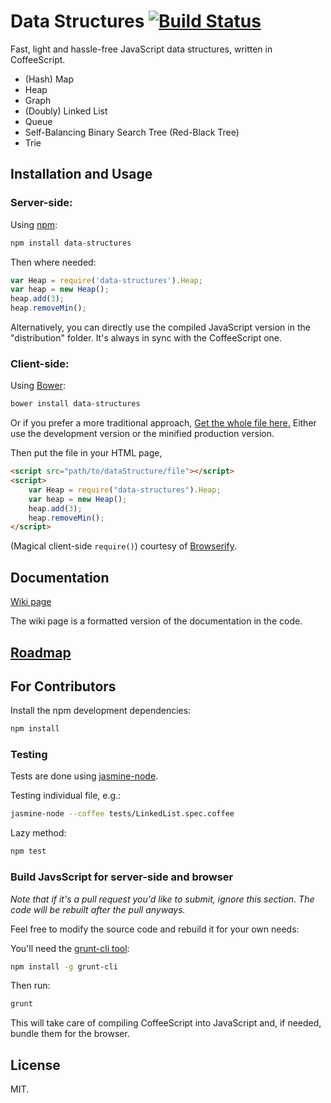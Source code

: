 # Data Structures [![Build Status](https://travis-ci.org/chenglou/data-structures.png?branch=master)](https://travis-ci.org/chenglou/data-structures)
Fast, light and hassle-free JavaScript data structures, written in CoffeeScript.

- (Hash) Map
- Heap
- Graph
- (Doubly) Linked List
- Queue
- Self-Balancing Binary Search Tree (Red-Black Tree)
- Trie

## Installation and Usage

### Server-side:
Using [npm](http://www.npmjs.org):

```bash
npm install data-structures
```
Then where needed:

```js
var Heap = require('data-structures').Heap;
var heap = new Heap();
heap.add(3);
heap.removeMin();
```
Alternatively, you can directly use the compiled JavaScript version in the "distribution" folder. It's always in sync with the CoffeeScript one.

### Client-side:
Using [Bower](http://bower.io):

```bash
bower install data-structures
```
Or if you prefer a more traditional approach, [Get the whole file here.](https://github.com/chenglou/data-structures/tree/master/distribution/browser)
Either use the development version or the minified production version.

Then put the file in your HTML page,

```html
<script src="path/to/dataStructure/file"></script>
<script>
    var Heap = require("data-structures").Heap;
    var heap = new Heap();
    heap.add(3);
    heap.removeMin();
</script>
```
(Magical client-side `require()`) courtesy of [Browserify](https://github.com/substack/node-browserify).

## Documentation
[Wiki page](https://github.com/chenglou/data-structures/wiki)

The wiki page is a formatted version of the documentation in the code.

## [Roadmap](https://github.com/chenglou/data-structures/wiki/Roadmap)

## For Contributors
Install the npm development dependencies:

```bash
npm install
```

### Testing
Tests are done using [jasmine-node](https://github.com/mhevery/jasmine-node).

Testing individual file, e.g.:

```bash
jasmine-node --coffee tests/LinkedList.spec.coffee
```

Lazy method:

```bash
npm test
```

### Build JavsScript for server-side and browser
_Note that if it's a pull request you'd like to submit, ignore this section. The code will be rebuilt after the pull anyways._

Feel free to modify the source code and rebuild it for your own needs:

You'll need the [grunt-cli tool](http://gruntjs.com/getting-started):

```bash
npm install -g grunt-cli
```
Then run:

```bash
grunt
```
This will take care of compiling CoffeeScript into JavaScript and, if needed, bundle them for the browser.

## License
MIT.
